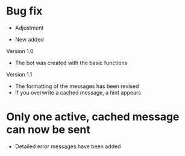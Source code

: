 # Bug fix
- Adjustment
+ New added

Version 1.0
- The bot was created with the basic functions

Version 1.1
- The formatting of the messages has been revised
- If you overwrite a cached message, a hint appears
# Only one active, cached message can now be sent
+ Detailed error messages have been added
